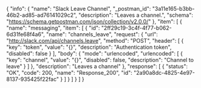 {
  "info": {
    "name": "Slack Leave Channel",
    "_postman_id": "3a11e165-b3bb-46b2-ad85-ad76141029c2",
    "description": "Leaves a channel.",
    "schema": "https://schema.getpostman.com/json/collection/v2.0.0/"
  },
  "item": [
    {
      "name": "messaging",
      "item": [
        {
          "id": "2ff29c19-3c4f-4f77-b062-6d31fe68f4a6",
          "name": "channels_leave",
          "request": {
            "url": "http://slack.com/api/channels.leave",
            "method": "POST",
            "header": [
              {
                "key": "token",
                "value": "{}",
                "description": "Authentication token",
                "disabled": false
              }
            ],
            "body": {
              "mode": "urlencoded",
              "urlencoded": [
                {
                  "key": "channel",
                  "value": "{}",
                  "disabled": false,
                  "description": "Channel to leave"
                }
              ]
            },
            "description": "Leaves a channel"
          },
          "response": [
            {
              "status": "OK",
              "code": 200,
              "name": "Response_200",
              "id": "2a90a8dc-4825-4e97-8137-935425f22fac"
            }
          ]
        }
      ]
    }
  ]
}